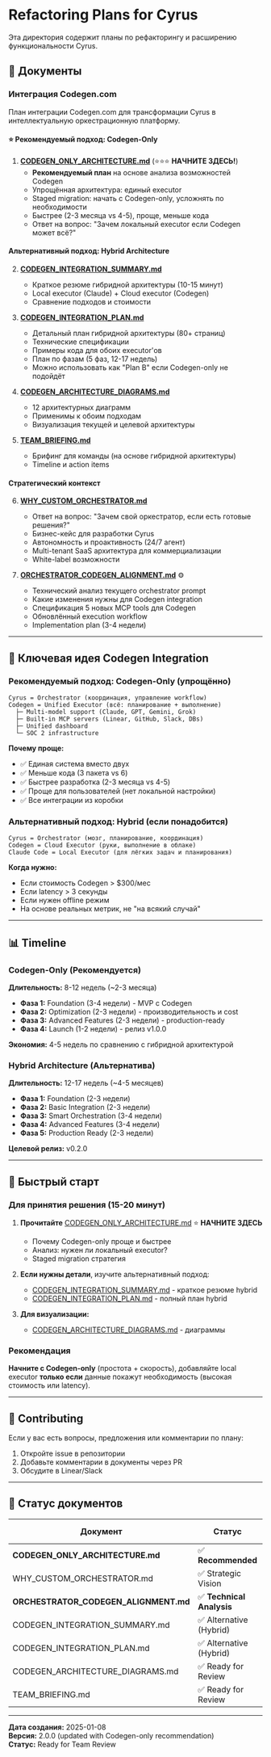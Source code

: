 # Refactoring Plans for Cyrus

Эта директория содержит планы по рефакторингу и расширению функциональности Cyrus.

## 📄 Документы

### Интеграция Codegen.com

План интеграции Codegen.com для трансформации Cyrus в интеллектуальную оркестрационную платформу.

#### ⭐ Рекомендуемый подход: Codegen-Only

1. **[CODEGEN_ONLY_ARCHITECTURE.md](./CODEGEN_ONLY_ARCHITECTURE.md)** (⭐⭐⭐ **НАЧНИТЕ ЗДЕСЬ!**)
   - **Рекомендуемый план** на основе анализа возможностей Codegen
   - Упрощённая архитектура: единый executor
   - Staged migration: начать с Codegen-only, усложнять по необходимости
   - Быстрее (2-3 месяца vs 4-5), проще, меньше кода
   - Ответ на вопрос: "Зачем локальный executor если Codegen может всё?"

#### Альтернативный подход: Hybrid Architecture

2. **[CODEGEN_INTEGRATION_SUMMARY.md](./CODEGEN_INTEGRATION_SUMMARY.md)**
   - Краткое резюме гибридной архитектуры (10-15 минут)
   - Local executor (Claude) + Cloud executor (Codegen)
   - Сравнение подходов и стоимости

3. **[CODEGEN_INTEGRATION_PLAN.md](./CODEGEN_INTEGRATION_PLAN.md)**
   - Детальный план гибридной архитектуры (80+ страниц)
   - Технические спецификации
   - Примеры кода для обоих executor'ов
   - План по фазам (5 фаз, 12-17 недель)
   - Можно использовать как "Plan B" если Codegen-only не подойдёт

4. **[CODEGEN_ARCHITECTURE_DIAGRAMS.md](./CODEGEN_ARCHITECTURE_DIAGRAMS.md)**
   - 12 архитектурных диаграмм
   - Применимы к обоим подходам
   - Визуализация текущей и целевой архитектуры

5. **[TEAM_BRIEFING.md](./TEAM_BRIEFING.md)**
   - Брифинг для команды (на основе гибридной архитектуры)
   - Timeline и action items

#### Стратегический контекст

6. **[WHY_CUSTOM_ORCHESTRATOR.md](./WHY_CUSTOM_ORCHESTRATOR.md)**
   - Ответ на вопрос: "Зачем свой оркестратор, если есть готовые решения?"
   - Бизнес-кейс для разработки Cyrus
   - Автономность и проактивность (24/7 агент)
   - Multi-tenant SaaS архитектура для коммерциализации
   - White-label возможности

7. **[ORCHESTRATOR_CODEGEN_ALIGNMENT.md](./ORCHESTRATOR_CODEGEN_ALIGNMENT.md)** ⚙️
   - Технический анализ текущего orchestrator prompt
   - Какие изменения нужны для Codegen integration
   - Спецификация 5 новых MCP tools для Codegen
   - Обновлённый execution workflow
   - Implementation plan (3-4 недели)

---

## 🎯 Ключевая идея Codegen Integration

### Рекомендуемый подход: Codegen-Only (упрощённо)

```
Cyrus = Orchestrator (координация, управление workflow)
Codegen = Unified Executor (всё: планирование + выполнение)
  ├─ Multi-model support (Claude, GPT, Gemini, Grok)
  ├─ Built-in MCP servers (Linear, GitHub, Slack, DBs)
  ├─ Unified dashboard
  └─ SOC 2 infrastructure
```

**Почему проще:**
- ✅ Единая система вместо двух
- ✅ Меньше кода (3 пакета vs 6)
- ✅ Быстрее разработка (2-3 месяца vs 4-5)
- ✅ Проще для пользователей (нет локальной настройки)
- ✅ Все интеграции из коробки

### Альтернативный подход: Hybrid (если понадобится)

```
Cyrus = Orchestrator (мозг, планирование, координация)
Codegen = Cloud Executor (руки, выполнение в облаке)
Claude Code = Local Executor (для лёгких задач и планирования)
```

**Когда нужно:**
- Если стоимость Codegen > $300/мес
- Если latency > 3 секунды
- Если нужен offline режим
- На основе реальных метрик, не "на всякий случай"

---

## 📊 Timeline

### Codegen-Only (Рекомендуется)

**Длительность:** 8-12 недель (~2-3 месяца)

- **Фаза 1:** Foundation (3-4 недели) - MVP с Codegen
- **Фаза 2:** Optimization (2-3 недели) - производительность и cost
- **Фаза 3:** Advanced Features (2-3 недели) - production-ready
- **Фаза 4:** Launch (1-2 недели) - релиз v1.0.0

**Экономия:** 4-5 недель по сравнению с гибридной архитектурой

### Hybrid Architecture (Альтернатива)

**Длительность:** 12-17 недель (~4-5 месяцев)

- **Фаза 1:** Foundation (2-3 недели)
- **Фаза 2:** Basic Integration (2-3 недели)
- **Фаза 3:** Smart Orchestration (3-4 недели)
- **Фаза 4:** Advanced Features (3-4 недели)
- **Фаза 5:** Production Ready (2-3 недели)

**Целевой релиз:** v0.2.0

---

## 🚀 Быстрый старт

### Для принятия решения (15-20 минут)

1. **Прочитайте** [CODEGEN_ONLY_ARCHITECTURE.md](./CODEGEN_ONLY_ARCHITECTURE.md) ⭐ **НАЧНИТЕ ЗДЕСЬ**
   - Почему Codegen-only проще и быстрее
   - Анализ: нужен ли локальный executor?
   - Staged migration стратегия

2. **Если нужны детали**, изучите альтернативный подход:
   - [CODEGEN_INTEGRATION_SUMMARY.md](./CODEGEN_INTEGRATION_SUMMARY.md) - краткое резюме hybrid
   - [CODEGEN_INTEGRATION_PLAN.md](./CODEGEN_INTEGRATION_PLAN.md) - полный план hybrid

3. **Для визуализации:**
   - [CODEGEN_ARCHITECTURE_DIAGRAMS.md](./CODEGEN_ARCHITECTURE_DIAGRAMS.md) - диаграммы

### Рекомендация

**Начните с Codegen-only** (простота + скорость), добавляйте local executor **только если** данные покажут необходимость (высокая стоимость или latency).

---

## 🤝 Contributing

Если у вас есть вопросы, предложения или комментарии по плану:

1. Откройте issue в репозитории
2. Добавьте комментарии в документы через PR
3. Обсудите в Linear/Slack

---

## 📝 Статус документов

| Документ | Статус | Дата обновления |
|----------|--------|-----------------|
| **CODEGEN_ONLY_ARCHITECTURE.md** | ✅ **Recommended** | 2025-01-08 |
| WHY_CUSTOM_ORCHESTRATOR.md | ✅ Strategic Vision | 2025-01-08 |
| **ORCHESTRATOR_CODEGEN_ALIGNMENT.md** | ✅ **Technical Analysis** | 2025-01-08 |
| CODEGEN_INTEGRATION_SUMMARY.md | ✅ Alternative (Hybrid) | 2025-01-08 |
| CODEGEN_INTEGRATION_PLAN.md | ✅ Alternative (Hybrid) | 2025-01-08 |
| CODEGEN_ARCHITECTURE_DIAGRAMS.md | ✅ Ready for Review | 2025-01-08 |
| TEAM_BRIEFING.md | ✅ Ready for Review | 2025-01-08 |

---

**Дата создания:** 2025-01-08  
**Версия:** 2.0.0 (updated with Codegen-only recommendation)  
**Статус:** Ready for Team Review
